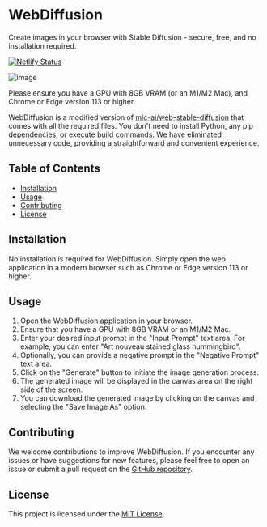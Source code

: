 # WebDiffusion

Create images in your browser with Stable Diffusion - secure, free, and no installation required.

[![Netlify Status](https://api.netlify.com/api/v1/badges/0a805a61-907b-437b-9d3b-44d166041a8d/deploy-status)](https://app.netlify.com/sites/webdiffusion/deploys)

![image](https://github.com/AVsync-LIVE/WebDiffusion/assets/18317587/56406034-4225-4c8e-9222-89ba5b27674c)

Please ensure you have a GPU with 8GB VRAM (or an M1/M2 Mac), and Chrome or Edge version 113 or higher.

WebDiffusion is a modified version of [mlc-ai/web-stable-diffusion](https://github.com/mlc-ai/web-stable-diffusion) that comes with all the required files. You don't need to install Python, any pip dependencies, or execute build commands. We have eliminated unnecessary code, providing a straightforward and convenient experience.

## Table of Contents

- [Installation](#installation)
- [Usage](#usage)
- [Contributing](#contributing)
- [License](#license)

## Installation

No installation is required for WebDiffusion. Simply open the web application in a modern browser such as Chrome or Edge version 113 or higher.

## Usage

1. Open the WebDiffusion application in your browser.
2. Ensure that you have a GPU with 8GB VRAM or an M1/M2 Mac.
3. Enter your desired input prompt in the "Input Prompt" text area. For example, you can enter "Art nouveau stained glass hummingbird".
4. Optionally, you can provide a negative prompt in the "Negative Prompt" text area.
5. Click on the "Generate" button to initiate the image generation process.
6. The generated image will be displayed in the canvas area on the right side of the screen.
7. You can download the generated image by clicking on the canvas and selecting the "Save Image As" option.

## Contributing

We welcome contributions to improve WebDiffusion. If you encounter any issues or have suggestions for new features, please feel free to open an issue or submit a pull request on the [GitHub repository](https://github.com/your-username/web-diffusion).

## License

This project is licensed under the [MIT License](https://opensource.org/licenses/MIT).
